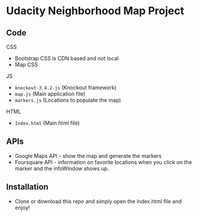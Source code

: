 # Udacity Neighborhood Map Project

## Code
CSS 
- Bootstrap CSS is CDN based and not local
- Map CSS

JS 
- `knockout-3.4.2.js` (Knockout framework)
- `map.js` (Main application file)
- `markers.js` (Locations to populate the map)

HTML 
- `Index.html` (Main html file)

## APIs
- Google Maps API - show the map and generate the markers
- Foursquare API - information on favorite locations when you click on the marker and the infoWindow shows up.

## Installation
- Clone or download this repo and simply open the index.html file and enjoy!


